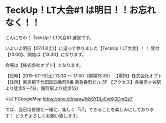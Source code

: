 # TeckUp！LT大会#1 は明日！！お忘れなく！！

こんにちわ！ TeckUp！LT大会#1 運営です。

いよいよ明日【07/13(土)】に迫って参りました【TeckUp！LT大会】！！
受付【13:00】、開始は【13:30】になります。

会場は【株式会社オプト】となります。

【日時】2019-07-13(土) 13:30 ～ 17:00（開場13:30）
【場所】株式会社オプト
【住所】東京都千代田区四番町6番 東急番町ビル 5F
【アクセス】各線市ヶ谷駅より徒歩5～7分、麹町駅より徒歩5分

↓以下GoogleMap
https://goo.gl/maps/Ms5YDLrEwKi3CmQz7

では、当日は皆様と一緒に、楽しく「LT」できることを楽しみにしております！
どうぞよろしくお願い致します。
